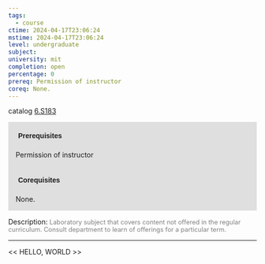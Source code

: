 ```yaml
---
tags:
  - course
ctime: 2024-04-17T23:06:24
mstime: 2024-04-17T23:06:24
level: undergraduate
subject: 
university: mit
completion: open
percentage: 0
prereq: Permission of instructor
coreq: None.
---
```


catalog [6.S183](http://student.mit.edu/catalog/m6e.html#6.S183)

<span style="display: block; padding: 15px; background-color: rgb(100, 100, 100, 0.2);"><font id="m_prereq3522_0" style="display: block; font-family: Arial, sans-serif; font-weight: bold; padding: 5px">Prerequisites</font><br><span id="prereq3522_0">Permission of instructor</span></span>
<span style="display: block; padding: 15px; background-color: rgb(100, 100, 100, 0.2);"><font id="m_coreq3522_0" style="display: block; font-family: Arial, sans-serif; font-weight: bold; padding: 5px">Corequisites</font><br><span id="coreq3522_0">None.</span></span>

<font style="">Description:</font>
<font style="color: grey; font-size: 0.8rem;">Laboratory subject that covers content not offered in the regular curriculum. Consult department to learn of offerings for a particular term.</font>



---

<< HELLO, WORLD >>
